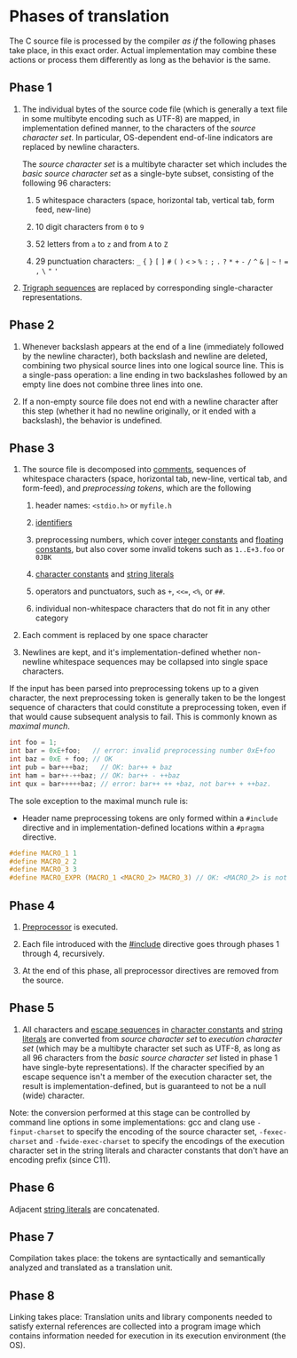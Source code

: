 # Phases of translation

The C source file is processed by the compiler _as if_ the following phases take place, in this exact order. Actual implementation may combine these actions or process them differently as long as the behavior is the same.

## Phase 1

1. The individual bytes of the source code file (which is generally a text file in some multibyte encoding such as UTF-8) are mapped, in implementation defined manner, to the characters of the _source character set_. In particular, OS-dependent end-of-line indicators are replaced by newline characters.

   The _source character set_ is a multibyte character set which includes the _basic source character set_ as a single-byte subset, consisting of the following 96 characters:

   1. 5 whitespace characters (space, horizontal tab, vertical tab, form feed, new-line)

   2. 10 digit characters from `0` to `9`

   3. 52 letters from `a` to `z` and from `A` to `Z`

   4. 29 punctuation characters: `_` `{` `}` `[` `]` `#` `(` `)` `<` `>` `%` `:` `;` `.` `?` `*` `+` `-` `/` `^` `&` `|` `~` `!` `=` `,` `\` `"` `'`

2. [Trigraph sequences](https://en.cppreference.com/w/c/language/operator_alternative "c/language/operator alternative") are replaced by corresponding single-character representations.

## Phase 2

1. Whenever backslash appears at the end of a line (immediately followed by the newline character), both backslash and newline are deleted, combining two physical source lines into one logical source line. This is a single-pass operation: a line ending in two backslashes followed by an empty line does not combine three lines into one.

2. If a non-empty source file does not end with a newline character after this step (whether it had no newline originally, or it ended with a backslash), the behavior is undefined.

## Phase 3

1. The source file is decomposed into [comments](https://en.cppreference.com/w/c/comment "c/comment"), sequences of whitespace characters (space, horizontal tab, new-line, vertical tab, and form-feed), and _preprocessing tokens_, which are the following

   1. header names: `<stdio.h>` or `myfile.h`

   2. [identifiers](https://en.cppreference.com/w/c/language/identifier)

   3. preprocessing numbers, which cover [integer constants](https://en.cppreference.com/w/c/language/integer_constant "c/language/integer constant") and [floating constants](https://en.cppreference.com/w/c/language/floating_constant "c/language/floating constant"), but also cover some invalid tokens such as `1..E+3.foo` or `0JBK`

   4. [character constants](https://en.cppreference.com/w/c/language/character_constant) and [string literals](https://en.cppreference.com/w/c/language/string_literal)

   5. operators and punctuators, such as `+`, `<<=`, `<%`, or `##`.

   6. individual non-whitespace characters that do not fit in any other category

2. Each comment is replaced by one space character

3. Newlines are kept, and it's implementation-defined whether non-newline whitespace sequences may be collapsed into single space characters.

If the input has been parsed into preprocessing tokens up to a given character, the next preprocessing token is generally taken to be the longest sequence of characters that could constitute a preprocessing token, even if that would cause subsequent analysis to fail. This is commonly known as _maximal munch_.

```c
int foo = 1;
int bar = 0xE+foo;   // error: invalid preprocessing number 0xE+foo
int baz = 0xE + foo; // OK
int pub = bar+++baz;   // OK: bar++ + baz
int ham = bar++-++baz; // OK: bar++ - ++baz
int qux = bar+++++baz; // error: bar++ ++ +baz, not bar++ + ++baz.
```

The sole exception to the maximal munch rule is:

- Header name preprocessing tokens are only formed within a `#include` directive and in implementation-defined locations within a `#pragma` directive.

```c
#define MACRO_1 1
#define MACRO_2 2
#define MACRO_3 3
#define MACRO_EXPR (MACRO_1 <MACRO_2> MACRO_3) // OK: <MACRO_2> is not a header-name
```

## Phase 4

1. [Preprocessor](https://en.cppreference.com/w/c/preprocessor) is executed.

2. Each file introduced with the [#include](https://en.cppreference.com/w/c/preprocessor/include "c/preprocessor/include") directive goes through phases 1 through 4, recursively.

3. At the end of this phase, all preprocessor directives are removed from the source.

## Phase 5

1. All characters and [escape sequences](https://en.cppreference.com/w/c/language/escape "c/language/escape") in [character constants](https://en.cppreference.com/w/c/language/character_constant "c/language/character constant") and [string literals](https://en.cppreference.com/w/c/language/string_literal "c/language/string literal") are converted from _source character set_ to _execution character set_ (which may be a multibyte character set such as UTF-8, as long as all 96 characters from the _basic source character set_ listed in phase 1 have single-byte representations). If the character specified by an escape sequence isn't a member of the execution character set, the result is implementation-defined, but is guaranteed to not be a null (wide) character.

Note: the conversion performed at this stage can be controlled by command line options in some implementations: gcc and clang use `-finput-charset` to specify the encoding of the source character set, `-fexec-charset` and `-fwide-exec-charset` to specify the encodings of the execution character set in the string literals and character constants that don't have an encoding prefix (since C11).

## Phase 6

Adjacent [string literals](https://en.cppreference.com/w/c/language/string_literal "c/language/string literal") are concatenated.

## Phase 7

Compilation takes place: the tokens are syntactically and semantically analyzed and translated as a translation unit.

## Phase 8

Linking takes place: Translation units and library components needed to satisfy external references are collected into a program image which contains information needed for execution in its execution environment (the OS).
